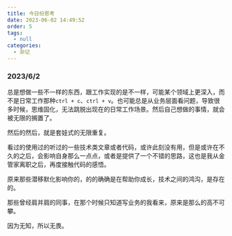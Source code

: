 ```yaml
---
title: 今日份思考
date: 2023-06-02 14:49:52
order: 5
tags: 
  - null
categories: 
  - 杂记
---
```


<!-- @format -->
### 2023/6/2

总是想做一些不一样的东西，跟工作实现的是不一样，可能某个领域上更深入，而不是日常工作那种`ctrl + c`、`ctrl + v`。也可能总是从业务层面看问题，导致很多时候，思维固化，无法跳脱出现在的日常工作场景。然后自己想做的事情，就会被无限的搁置了。

然后的然后，就是套娃式的无限重复。

看过的使用过的听过的一些技术类文章或者代码，或许此刻没有用，但是或许在不久的之后，会影响自身那么一点点，或者是提供了一个不错的思路，这也是我从金管家离职之后，再度接触代码的感悟。

原来那些潜移默化影响你的，的的确确是在帮助你成长，技术之间的鸿沟，是存在的。

那些曾经肩并肩的同事，在那个时候只知道写业务的我看来，原来是那么的高不可攀。

因为无知，所以无畏。
